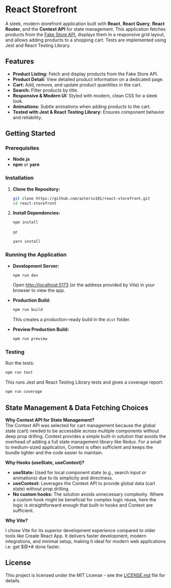 # React Storefront

A sleek, modern storefront application built with **React**, **React Query**, **React Router**, and the **Context API** for state management. This application fetches products from the [Fake Store API](https://fakestoreapi.com/), displays them in a responsive grid layout, and allows adding products to a shopping cart. Tests are implemented using Jest and React Testing Library.

## Features
- **Product Listing:** Fetch and display products from the Fake Store API.
- **Product Detail:** View detailed product information on a dedicated page.
- **Cart:** Add, remove, and update product quantities in the cart.
- **Search:** Filter products by title.
- **Responsive & Modern UI:** Styled with modern, clean CSS for a sleek look.
- **Animations:** Subtle animations when adding products to the cart.
- **Tested with Jest & React Testing Library:** Ensures component behavior and reliability.

## Getting Started

### Prerequisites
- **Node.js**
- **npm** or **yarn**

### Installation
1. **Clone the Repository:**
   ```bash
   git clone https://github.com/azterix101/react-storefront.git
   cd react-storefront
   ```
   
2. **Install Dependencies:**
   ```bash
   npm install
   ```
   or
   ```bash
   yarn install
   ```

### Running the Application
- **Development Server:**
  ```bash
  npm run dev
  ```
  Open [http://localhost:5173](http://localhost:5173) (or the address provided by Vite) in your browser to view the app.

- **Production Build:**
  ```bash
  npm run build
  ```
  This creates a production-ready build in the `dist` folder.

- **Preview Production Build:**
  ```bash
  npm run preview
  ```

### Testing
Run the tests:
```bash
npm run test
```
This runs Jest and React Testing Library tests and gives a coverage report:
```bash
npm run coverage
```

## State Management & Data Fetching Choices

**Why Context API for State Management?**  
The Context API was selected for cart management because the global state (cart) needed to be accessible across multiple components without deep prop drilling. Context provides a simple built-in solution that avoids the overhead of adding a full state management library like Redux. For a small to medium-sized application, Context is often sufficient and keeps the bundle lighter and the code easier to maintain.

**Why Hooks (useState, useContext)?**  
- **useState:** Used for local component state (e.g., search input or animations) due to its simplicity and directness.
- **useContext:** Leverages the Context API to provide global data (cart state) without prop drilling.
- **No custom hooks:** The solution avoids unnecessary complexity. Where a custom hook might be beneficial for complex logic reuse, here the logic is straightforward enough that built-in hooks and Context are sufficient.

**Why Vite?**

I chose Vite for its superior development experience compared to older tools like Create React App. It delivers faster development, modern integrations, and minimal setup, making it ideal for modern web applications i.e. get $@*# done faster.

## License
This project is licensed under the MIT License - see the [LICENSE.md](LICENSE.md) file for details.
